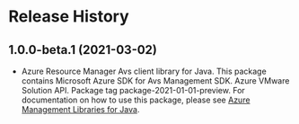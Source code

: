 # Release History

## 1.0.0-beta.1 (2021-03-02)

- Azure Resource Manager Avs client library for Java. This package contains Microsoft Azure SDK for Avs Management SDK. Azure VMware Solution API. Package tag package-2021-01-01-preview. For documentation on how to use this package, please see [Azure Management Libraries for Java](https://aka.ms/azsdk/java/mgmt).
